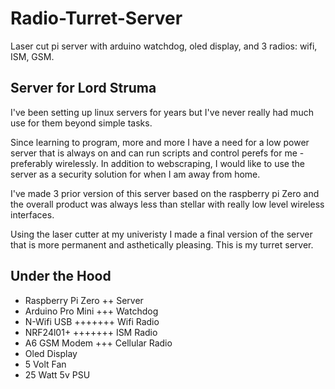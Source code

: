 # Radio-Turret-Server
Laser cut pi server with arduino watchdog, oled display, and 3 radios: wifi, ISM, GSM. 

## Server for Lord Struma
I've been setting up linux servers for years but I've never really had much use for them beyond simple tasks. 

Since learning to program, more and more I have a need for a low power server that is always on and can run scripts and control perefs for me -preferably wirelessly.
In addition to webscraping, I would like to use the server as a security solution for when I am away from home.

I've made 3 prior version of this server based on the raspberry pi Zero and the overall product was always less than stellar with really low level wireless interfaces. 

Using the laser cutter at my univeristy I made a final version of the server that is more permanent and asthetically pleasing.
This is my turret server.

## Under the Hood
*  Raspberry Pi Zero  ++ Server
*  Arduino Pro Mini   +++ Watchdog
*  N-Wifi USB         +++++++ Wifi Radio
*  NRF24l01+          +++++++ ISM Radio
*  A6 GSM Modem       +++ Cellular Radio
*  Oled Display 
*  5 Volt Fan
*  25 Watt 5v PSU
